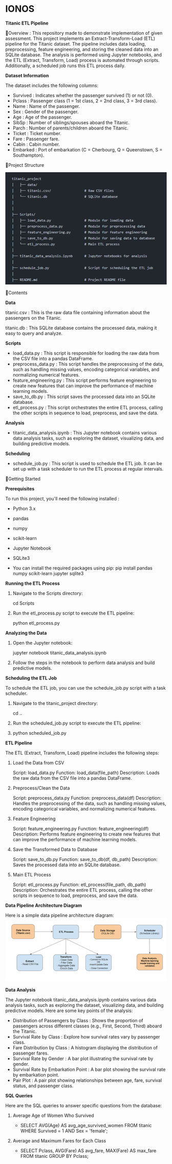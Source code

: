 # IONOS

**Titanic ETL Pipeline**

🔹Overview : This repository made to demonstrate implementation of given assessment. This project implements an Extract-Transform-Load (ETL) pipeline for the Titanic dataset. The pipeline includes data loading, preprocessing, feature engineering, and storing the cleaned data into an SQLite database. The analysis is performed using Jupyter notebooks, and the ETL (Extract, Transform, Load) process is automated through scripts. Additionally, a scheduled job runs this ETL process daily.

**Dataset Information**


The dataset includes the following columns:


* Survived : Indicates whether the passenger survived (1) or not (0).
* Pclass : Passenger class (1 = 1st class, 2 = 2nd class, 3 = 3rd class).
* Name : Name of the passenger.
* Sex : Gender of the passenger.
* Age : Age of the passenger.
* SibSp : Number of siblings/spouses aboard the Titanic.
* Parch : Number of parents/children aboard the Titanic.
* Ticket : Ticket number.
* Fare : Passenger fare.
* Cabin : Cabin number.
* Embarked : Port of embarkation (C = Cherbourg, Q = Queenstown, S = Southampton).

🔸Project Structure

![Project Structure](https://github.com/dbda-pooja/IONOS/blob/main/titanic_project/Architecture_diagram/project_structure.png)

🔸Contents

**Data**

titanic.csv : This is the raw data file containing information about the passengers on the Titanic.

titanic.db : This SQLite database contains the processed data, making it easy to query and analyze.

**Scripts**
* load_data.py : This script is responsible for loading the raw data from the CSV file into a pandas DataFrame.
* preprocess_data.py : This script handles the preprocessing of the data, such as handling missing values, encoding categorical variables, and normalizing numerical features.
* feature_engineering.py : This script performs feature engineering to create new features that can improve the performance of machine learning models.
* save_to_db.py : This script saves the processed data into an SQLite database.
* etl_process.py : This script orchestrates the entire ETL process, calling the other scripts in sequence to load, preprocess, and save the data.



**Analysis**

* titanic_data_analysis.ipynb : This Jupyter notebook contains various data analysis tasks, such as exploring the dataset, visualizing data, and building predictive models.


**Scheduling**

* schedule_job.py : This script is used to schedule the ETL job. It can be set up with a task scheduler to run the ETL process at regular intervals.

🔸Getting Started

**Prerequisites**

To run this project, you'll need the following installed :
* Python 3.x
* pandas
* numpy
* scikit-learn
* Jupyter Notebook
* SQLite3

* You can install the required packages using pip: 
pip install pandas numpy scikit-learn jupyter sqlite3

**Running the ETL Process**

1. Navigate to the Scripts directory:

    cd Scripts
   
3. Run the etl_process.py script to execute the ETL pipeline:
   
    python etl_process.py

**Analyzing the Data**

1. Open the Jupyter notebook:
   
    jupyter notebook titanic_data_analysis.ipynb
   
2. Follow the steps in the notebook to perform data analysis and build predictive models.

**Scheduling the ETL Job**

To schedule the ETL job, you can use the schedule_job.py script with a task scheduler.

1. Navigate to the titanic_project directory:
   
    cd ..
   
3. Run the scheduled_job.py script to execute the ETL pipeline:
4. 
    python scheduled_job.py

**ETL Pipeline**

The ETL (Extract, Transform, Load) pipeline includes the following steps:

1. Load the Data from CSV

    Script: load_data.py
    Function: load_data(file_path)
    Description: Loads the raw data from the CSV file into a pandas DataFrame.

2.  Preprocess/Clean the Data

     Script: preprocess_data.py
    Function: preprocess_data(df)
    Description: Handles the preprocessing of the data, such as handling missing values, encoding categorical variables, and normalizing numerical features.

4.  Feature Engineering

    Script: feature_engineering.py
    Function: feature_engineering(df)
    Description: Performs feature engineering to create new features that can improve the performance of machine learning models.

6.  Save the Transformed Data to Database

    Script: save_to_db.py
    Function: save_to_db(df, db_path)
    Description: Saves the processed data into an SQLite database.

8.  Main ETL Process

    Script: etl_process.py
    Function: etl_process(file_path, db_path)
    Description: Orchestrates the entire ETL process, calling the other scripts in sequence to load, preprocess, and save the data.



**Data Pipeline Architecture Diagram**


Here is a simple data pipeline architecture diagram:
![Data Pipeline Architecture Diagram](https://github.com/dbda-pooja/IONOS/blob/main/titanic_project/Architecture_diagram/data_pipeline_architecture_diagram.png)


**Data Analysis**

The Jupyter notebook titanic_data_analysis.ipynb contains various data analysis tasks, such as exploring the dataset, visualizing data, and building predictive models. Here are some key points of the analysis:

* Distribution of Passengers by Class : Shows the proportion of passengers across different classes (e.g., First, Second, Third) aboard the Titanic.
* Survival Rate by Class : Explore how survival rates vary by passenger class.
* Fare Distribution by Class : A histogram displaying the distribution of passenger fares.
* Survival Rate by Gender : A bar plot illustrating the survival rate by gender.
* Survival Rate by Embarkation Point : A bar plot showing the survival rate by embarkation point.
* Pair Plot : A pair plot showing relationships between age, fare, survival status, and passenger class.


**SQL Queries**

Here are the SQL queries to answer specific questions from the database:

1. Average Age of Women Who Survived
    - SELECT AVG(Age) AS avg_age_survived_women
    FROM titanic
    WHERE Survived = 1 AND Sex = 'female';

3. Average and Maximum Fares for Each Class
   - SELECT Pclass, AVG(Fare) AS avg_fare, MAX(Fare) AS max_fare
    FROM titanic
    GROUP BY Pclass;




